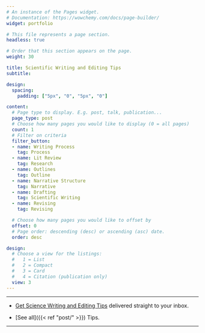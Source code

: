 ```yaml
---
# An instance of the Pages widget.
# Documentation: https://wowchemy.com/docs/page-builder/
widget: portfolio

# This file represents a page section.
headless: true

# Order that this section appears on the page.
weight: 30

title: Scientific Writing and Editing Tips
subtitle:

design:
  spacing:  
    padding: ["5px", "0", "5px", "0"]

content:
  # Page type to display. E.g. post, talk, publication...
  page_type: post
  # Choose how many pages you would like to display (0 = all pages)
  count: 1
  # Filter on criteria
  filter_button:
  - name: Writing Process
    tag: Process
  - name: Lit Review
    tag: Research
  - name: Outlines
    tag: Outline
  - name: Narrative Structure
    tag: Narrative
  - name: Drafting
    tag: Scientific Writing
  - name: Revising
    tag: Revising

  # Choose how many pages you would like to offset by
  offset: 0
  # Page order: descending (desc) or ascending (asc) date.
  order: desc

design:
  # Choose a view for the listings:
  #   1 = List
  #   2 = Compact
  #   3 = Card
  #   4 = Citation (publication only)
  view: 3
---
```

***
* [Get Science Writing and Editing Tips](https://view.flodesk.com/pages/5eb9574431cbee002611e094) delivered straight to your inbox.

* [See all]({{< ref "post/" >}}) Tips.

***

